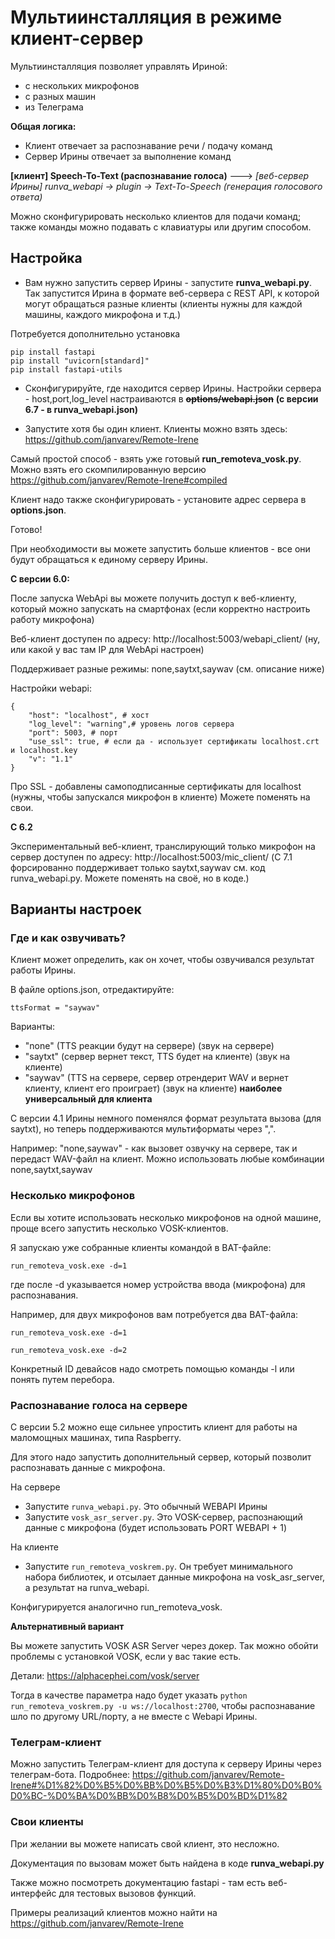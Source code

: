 # Мультиинсталляция в режиме клиент-сервер

Мультиинсталляция позволяет управлять Ириной:
- с нескольких микрофонов
- с разных машин
- из Телеграма

**Общая логика:**

- Клиент отвечает за распознавание речи / подачу команд
- Сервер Ирины отвечает за выполнение команд

**[клиент] Speech-To-Text (распознавание голоса)** ---> _[веб-сервер Ирины] runva_webapi -> plugin -> Text-To-Speech (генерация голосового ответа)_

Можно сконфигурировать несколько клиентов для подачи команд; также команды можно подавать с клавиатуры или другим способом.


## Настройка

- Вам нужно запустить сервер Ирины - запустите **runva_webapi.py**.
Так запустится Ирина в формате веб-сервера с REST API, к которой могут обращаться
разные клиенты (клиенты нужны для каждой машины, каждого микрофона и т.д.)

Потребуется дополнительно установка 
```
pip install fastapi
pip install "uvicorn[standard]"
pip install fastapi-utils
```

- Сконфигурируйте, где находится сервер Ирины. Настройки сервера - host,port,log_level настраиваются в ~~**options/webapi.json**~~ 
**(с версии 6.7 - в runva_webapi.json)**

- Запустите хотя бы один клиент. Клиенты можно взять здесь:
https://github.com/janvarev/Remote-Irene 

Самый простой способ - взять уже готовый **run_remoteva_vosk.py**. Можно взять его скомпилированную 
версию https://github.com/janvarev/Remote-Irene#compiled

Клиент надо также сконфигурировать - установите адрес сервера в **options.json**.

Готово!

При необходимости вы можете запустить больше клиентов - все они будут обращаться к единому серверу Ирины.

**С версии 6.0:**

После запуска WebApi вы можете получить доступ к веб-клиенту, который можно запускать на смартфонах (если корректно настроить работу микрофона)

Веб-клиент доступен по адресу:  http://localhost:5003/webapi_client/
(ну, или какой у вас там IP для WebApi настроен)

Поддерживает разные режимы:
none,saytxt,saywav (см. описание ниже)

Настройки webapi:
```
{
    "host": "localhost", # хост
    "log_level": "warning",# уровень логов сервера
    "port": 5003, # порт
    "use_ssl": true, # если да - использует сертификаты localhost.crt и localhost.key
    "v": "1.1"
}
```

Про SSL - добавлены самоподписанные сертификаты для localhost (нужны, чтобы запускался микрофон в клиенте)
Можете поменять на свои.

**C 6.2**

Экспериментальный веб-клиент, транслирующий только микрофон на сервер доступен по адресу:
http://localhost:5003/mic_client/
(С 7.1 форсированно поддерживает только saytxt,saywav см. код runva_webapi.py. Можете поменять на своё, но в коде.)


## Варианты настроек

### Где и как озвучивать?

Клиент может определить, как он хочет, чтобы озвучивался результат работы Ирины.

В файле options.json, отредактируйте:

```
ttsFormat = "saywav"
``` 
Варианты:
- "none" (TTS реакции будут на сервере) (звук на сервере)
- "saytxt" (сервер вернет текст, TTS будет на клиенте) (звук на клиенте)
- "saywav" (TTS на сервере, сервер отрендерит WAV и вернет клиенту, клиент его проиграет) (звук на клиенте) **наиболее универсальный для клиента**

С версии 4.1 Ирины немного поменялся формат результата вызова (для saytxt), 
но теперь поддерживаются мультиформаты через ",".

Например: "none,saywav" - как вызовет озвучку на сервере, так и передаст WAV-файл на клиент. Можно использовать
любые комбинации none,saytxt,saywav

### Несколько микрофонов

Если вы хотите использовать несколько микрофонов на одной машине,
проще всего запустить несколько VOSK-клиентов.

Я запускаю уже собранные клиенты командой в BAT-файле:
```
run_remoteva_vosk.exe -d=1
```

где после -d указывается номер устройства ввода (микрофона) для распознавания.

Например, для двух микрофонов вам потребуется два BAT-файла:

```
run_remoteva_vosk.exe -d=1
```
```
run_remoteva_vosk.exe -d=2
```

Конкретный ID девайсов надо смотреть помощью команды -l или понять путем перебора.

### Распознавание голоса на сервере

С версии 5.2 можно еще сильнее упростить клиент для работы на маломощных машинах, типа Raspberry.

Для этого надо запустить дополнительный сервер, который позволит распознавать данные с микрофона.

На сервере
- Запустите `runva_webapi.py`. Это обычный WEBAPI Ирины
- Запустите `vosk_asr_server.py`. Это VOSK-сервер, распознающий данные с микрофона 
(будет использовать PORT WEBAPI + 1)

На клиенте
- Запустите `run_remoteva_voskrem.py`. Он требует минимального набора библиотек,
и отсылает данные микрофона на vosk_asr_server, а результат на runva_webapi.

Конфигурируется аналогично run_remoteva_vosk.

**Альтернативный вариант**

Вы можете запустить VOSK ASR Server через докер. 
Так можно обойти проблемы с установкой VOSK, если у вас такие есть. 

Детали: https://alphacephei.com/vosk/server

Тогда в качестве параметра надо будет указать
`python run_remoteva_voskrem.py -u ws://localhost:2700`, чтобы распознавание
шло по другому URL/порту, а не вместе с Webapi Ирины. 

### Телеграм-клиент

Можно запустить Телеграм-клиент для доступа к серверу Ирины через телеграм-бота.
Подробнее: https://github.com/janvarev/Remote-Irene#%D1%82%D0%B5%D0%BB%D0%B5%D0%B3%D1%80%D0%B0%D0%BC-%D0%BA%D0%BB%D0%B8%D0%B5%D0%BD%D1%82

### Свои клиенты

При желании вы можете написать свой клиент, это несложно.

Документация по вызовам может быть найдена в коде **runva_webapi.py**

Также можно посмотреть документацию fastapi - там есть веб-интерфейс для тестовых вызовов функций.

Примеры реализаций клиентов можно найти на https://github.com/janvarev/Remote-Irene